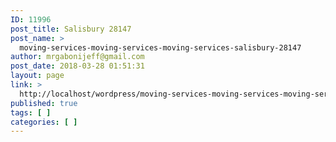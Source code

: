 ```yaml
---
ID: 11996
post_title: Salisbury 28147
post_name: >
  moving-services-moving-services-moving-services-salisbury-28147
author: mrgabonijeff@gmail.com
post_date: 2018-03-28 01:51:31
layout: page
link: >
  http://localhost/wordpress/moving-services-moving-services-moving-services-salisbury-28147/
published: true
tags: [ ]
categories: [ ]
---
```


